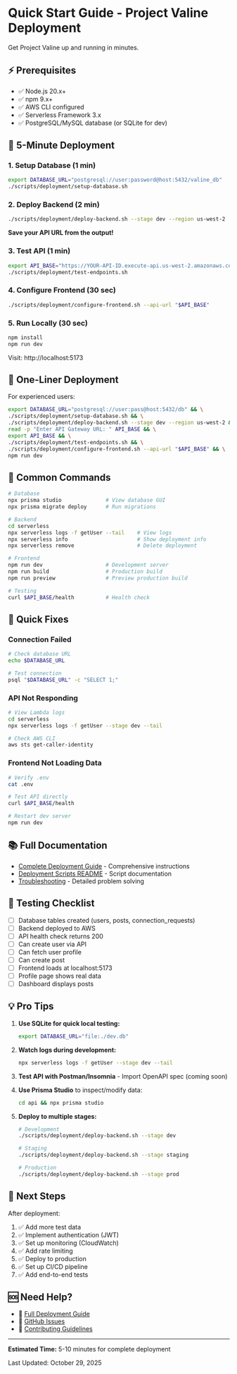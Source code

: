 # Quick Start Guide - Project Valine Deployment

Get Project Valine up and running in minutes.

## ⚡ Prerequisites

- ✅ Node.js 20.x+
- ✅ npm 9.x+
- ✅ AWS CLI configured
- ✅ Serverless Framework 3.x
- ✅ PostgreSQL/MySQL database (or SQLite for dev)

## 🚀 5-Minute Deployment

### 1. Setup Database (1 min)

```bash
export DATABASE_URL="postgresql://user:password@host:5432/valine_db"
./scripts/deployment/setup-database.sh
```

### 2. Deploy Backend (2 min)

```bash
./scripts/deployment/deploy-backend.sh --stage dev --region us-west-2
```

**Save your API URL from the output!**

### 3. Test API (1 min)

```bash
export API_BASE="https://YOUR-API-ID.execute-api.us-west-2.amazonaws.com/dev"
./scripts/deployment/test-endpoints.sh
```

### 4. Configure Frontend (30 sec)

```bash
./scripts/deployment/configure-frontend.sh --api-url "$API_BASE"
```

### 5. Run Locally (30 sec)

```bash
npm install
npm run dev
```

Visit: http://localhost:5173

## 🔧 One-Liner Deployment

For experienced users:

```bash
export DATABASE_URL="postgresql://user:pass@host:5432/db" && \
./scripts/deployment/setup-database.sh && \
./scripts/deployment/deploy-backend.sh --stage dev --region us-west-2 && \
read -p "Enter API Gateway URL: " API_BASE && \
export API_BASE && \
./scripts/deployment/test-endpoints.sh && \
./scripts/deployment/configure-frontend.sh --api-url "$API_BASE" && \
npm run dev
```

## 📝 Common Commands

```bash
# Database
npx prisma studio              # View database GUI
npx prisma migrate deploy      # Run migrations

# Backend
cd serverless
npx serverless logs -f getUser --tail    # View logs
npx serverless info                      # Show deployment info
npx serverless remove                    # Delete deployment

# Frontend
npm run dev                    # Development server
npm run build                  # Production build
npm run preview                # Preview production build

# Testing
curl $API_BASE/health          # Health check
```

## 🐛 Quick Fixes

### Connection Failed
```bash
# Check database URL
echo $DATABASE_URL

# Test connection
psql "$DATABASE_URL" -c "SELECT 1;"
```

### API Not Responding
```bash
# View Lambda logs
cd serverless
npx serverless logs -f getUser --stage dev --tail

# Check AWS CLI
aws sts get-caller-identity
```

### Frontend Not Loading Data
```bash
# Verify .env
cat .env

# Test API directly
curl $API_BASE/health

# Restart dev server
npm run dev
```

## 📚 Full Documentation

- [Complete Deployment Guide](./DEPLOYMENT.md) - Comprehensive instructions
- [Deployment Scripts README](./scripts/deployment/README.md) - Script documentation
- [Troubleshooting](./DEPLOYMENT.md#troubleshooting) - Detailed problem solving

## 🎯 Testing Checklist

- [ ] Database tables created (users, posts, connection_requests)
- [ ] Backend deployed to AWS
- [ ] API health check returns 200
- [ ] Can create user via API
- [ ] Can fetch user profile
- [ ] Can create post
- [ ] Frontend loads at localhost:5173
- [ ] Profile page shows real data
- [ ] Dashboard displays posts

## 💡 Pro Tips

1. **Use SQLite for quick local testing:**
   ```bash
   export DATABASE_URL="file:./dev.db"
   ```

2. **Watch logs during development:**
   ```bash
   npx serverless logs -f getUser --stage dev --tail
   ```

3. **Test API with Postman/Insomnia** - Import OpenAPI spec (coming soon)

4. **Use Prisma Studio** to inspect/modify data:
   ```bash
   cd api && npx prisma studio
   ```

5. **Deploy to multiple stages:**
   ```bash
   # Development
   ./scripts/deployment/deploy-backend.sh --stage dev
   
   # Staging
   ./scripts/deployment/deploy-backend.sh --stage staging
   
   # Production
   ./scripts/deployment/deploy-backend.sh --stage prod
   ```

## 🌟 Next Steps

After deployment:

1. ✅ Add more test data
2. ✅ Implement authentication (JWT)
3. ✅ Set up monitoring (CloudWatch)
4. ✅ Add rate limiting
5. ✅ Deploy to production
6. ✅ Set up CI/CD pipeline
7. ✅ Add end-to-end tests

## 🆘 Need Help?

- 📖 [Full Deployment Guide](./DEPLOYMENT.md)
- 🐛 [GitHub Issues](https://github.com/gcolon75/Project-Valine/issues)
- 💬 [Contributing Guidelines](./CONTRIBUTING.md)

---

**Estimated Time:** 5-10 minutes for complete deployment

Last Updated: October 29, 2025
